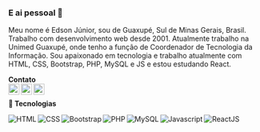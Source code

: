 ### E ai pessoal 👋

<!--
**juninhogpe/juninhogpe** is a ✨ _special_ ✨ repository because its `README.md` (this file) appears on your GitHub profile.

Here are some ideas to get you started:

- 🔭 I’m currently working on ...
- 🌱 I’m currently learning ...
- 👯 I’m looking to collaborate on ...
- 🤔 I’m looking for help with ...
- 💬 Ask me about ...
- 📫 How to reach me: ...
- 😄 Pronouns: ...
- ⚡ Fun fact: ...
-->
Meu nome é Edson Júnior, sou de Guaxupé, Sul de Minas Gerais, Brasil. Trabalho com desenvolvimento web desde 2001. Atualmente trabalho na Unimed Guaxupé, onde tenho a função de Coordenador de Tecnologia da Informação. Sou apaixonado em tecnologia e trabalho atualmente com HTML, CSS, Bootstrap, PHP, MySQL e JS e estou estudando React.
<br />


<b>Contato</b><br />
<a target="_blank" href="www.linkedin.com/in/edson-dos-santos-júnior-02599424/">
  <img align="left" alt="LinkdeIN" width="22px" src="https://cdn.jsdelivr.net/npm/simple-icons@v3/icons/linkedin.svg" />
</a>
<a target="_blank" href="https://api.whatsapp.com/send?phone=5535988925357">
  <img align="left" alt="Whatsapp" width="22px" src="https://cdn.jsdelivr.net/npm/simple-icons@v3/icons/whatsapp.svg" />
</a>
<a target="_blank" href="mailto:juninhogpe@gmail.com">
  <img align="left" alt="Gmail" width="22px" src="https://cdn.jsdelivr.net/npm/simple-icons@v3/icons/gmail.svg" />
</a>

<br />
<b>🧰 Tecnologias</b>
<p>
  <img align="left" alt="HTML" src="https://img.icons8.com/color/48/000000/html-5.png" />
  <img align="left" alt="CSS" src="https://img.icons8.com/color/48/000000/css3.png" />
  <img align="left" alt="Bootstrap" src="https://img.icons8.com/color/48/000000/bootstrap.png" />
  <img align="left" alt="PHP" src="https://img.icons8.com/officel/48/000000/php-logo.png"/>
  <img align="left" alt="MySQL" src="https://img.icons8.com/ios-filled/48/000000/mysql-logo.png"/>
  <img align="left" alt="Javascript" src="https://img.icons8.com/color/48/000000/javascript.png"/>
  <img align="left" alt="ReactJS" src="https://img.icons8.com/plasticine/48/000000/react.png"/>
</p>
